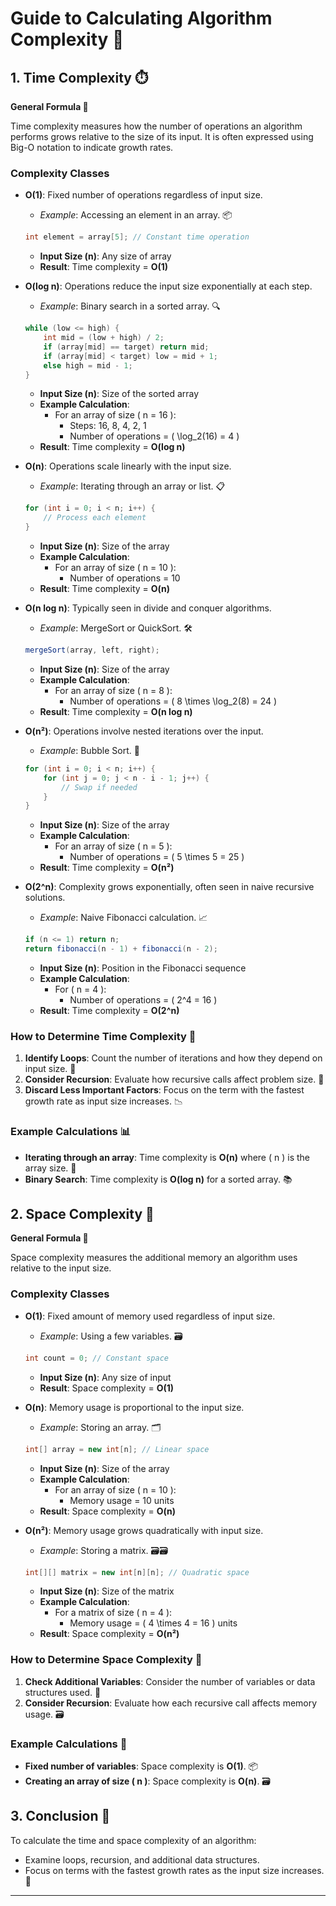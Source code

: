 # Guide to Calculating Algorithm Complexity 🚀

## 1. Time Complexity ⏱️

**General Formula 📏**

Time complexity measures how the number of operations an algorithm performs grows relative to the size of its input. It is often expressed using Big-O notation to indicate growth rates.

### Complexity Classes

- **O(1)**: Fixed number of operations regardless of input size.
  - *Example*: Accessing an element in an array. 📦
  ```java
  int element = array[5]; // Constant time operation
  ```
  - **Input Size (n)**: Any size of array
  - **Result**: Time complexity = **O(1)**

- **O(log n)**: Operations reduce the input size exponentially at each step.
  - *Example*: Binary search in a sorted array. 🔍
  ```java
  while (low <= high) {
      int mid = (low + high) / 2;
      if (array[mid] == target) return mid;
      if (array[mid] < target) low = mid + 1;
      else high = mid - 1;
  }
  ```
  - **Input Size (n)**: Size of the sorted array
  - **Example Calculation**:
    - For an array of size \( n = 16 \):
      - Steps: 16, 8, 4, 2, 1
      - Number of operations = \( \log_2(16) = 4 \)
  - **Result**: Time complexity = **O(log n)**

- **O(n)**: Operations scale linearly with the input size.
  - *Example*: Iterating through an array or list. 📋
  ```java
  for (int i = 0; i < n; i++) {
      // Process each element
  }
  ```
  - **Input Size (n)**: Size of the array
  - **Example Calculation**:
    - For an array of size \( n = 10 \):
      - Number of operations = 10
  - **Result**: Time complexity = **O(n)**

- **O(n log n)**: Typically seen in divide and conquer algorithms.
  - *Example*: MergeSort or QuickSort. 🛠️
  ```java
  mergeSort(array, left, right);
  ```
  - **Input Size (n)**: Size of the array
  - **Example Calculation**:
    - For an array of size \( n = 8 \):
      - Number of operations = \( 8 \times \log_2(8) = 24 \)
  - **Result**: Time complexity = **O(n log n)**

- **O(n²)**: Operations involve nested iterations over the input.
  - *Example*: Bubble Sort. 🔄
  ```java
  for (int i = 0; i < n; i++) {
      for (int j = 0; j < n - i - 1; j++) {
          // Swap if needed
      }
  }
  ```
  - **Input Size (n)**: Size of the array
  - **Example Calculation**:
    - For an array of size \( n = 5 \):
      - Number of operations = \( 5 \times 5 = 25 \)
  - **Result**: Time complexity = **O(n²)**

- **O(2^n)**: Complexity grows exponentially, often seen in naive recursive solutions.
  - *Example*: Naive Fibonacci calculation. 📈
  ```java
  if (n <= 1) return n;
  return fibonacci(n - 1) + fibonacci(n - 2);
  ```
  - **Input Size (n)**: Position in the Fibonacci sequence
  - **Example Calculation**:
    - For \( n = 4 \):
      - Number of operations = \( 2^4 = 16 \)
  - **Result**: Time complexity = **O(2^n)**

### How to Determine Time Complexity 🧮

1. **Identify Loops**: Count the number of iterations and how they depend on input size. 🔁
2. **Consider Recursion**: Evaluate how recursive calls affect problem size. 🔄
3. **Discard Less Important Factors**: Focus on the term with the fastest growth rate as input size increases. 📉

### Example Calculations 📊

- **Iterating through an array**: Time complexity is **O(n)** where \( n \) is the array size. 📜
- **Binary Search**: Time complexity is **O(log n)** for a sorted array. 📚

## 2. Space Complexity 💾

**General Formula 🧩**

Space complexity measures the additional memory an algorithm uses relative to the input size.

### Complexity Classes

- **O(1)**: Fixed amount of memory used regardless of input size.
  - *Example*: Using a few variables. 🗃️
  ```java
  int count = 0; // Constant space
  ```
  - **Input Size (n)**: Any size of input
  - **Result**: Space complexity = **O(1)**

- **O(n)**: Memory usage is proportional to the input size.
  - *Example*: Storing an array. 🗂️
  ```java
  int[] array = new int[n]; // Linear space
  ```
  - **Input Size (n)**: Size of the array
  - **Example Calculation**:
    - For an array of size \( n = 10 \):
      - Memory usage = 10 units
  - **Result**: Space complexity = **O(n)**

- **O(n²)**: Memory usage grows quadratically with input size.
  - *Example*: Storing a matrix. 🗃️🗃️
  ```java
  int[][] matrix = new int[n][n]; // Quadratic space
  ```
  - **Input Size (n)**: Size of the matrix
  - **Example Calculation**:
    - For a matrix of size \( n = 4 \):
      - Memory usage = \( 4 \times 4 = 16 \) units
  - **Result**: Space complexity = **O(n²)**

### How to Determine Space Complexity 📏

1. **Check Additional Variables**: Consider the number of variables or data structures used. 🧮
2. **Consider Recursion**: Evaluate how each recursive call affects memory usage. 🗃️

### Example Calculations 🧾

- **Fixed number of variables**: Space complexity is **O(1)**. 📦
- **Creating an array of size \( n \)**: Space complexity is **O(n)**. 🗃️

## 3. Conclusion 🏁

To calculate the time and space complexity of an algorithm:

- Examine loops, recursion, and additional data structures.
- Focus on terms with the fastest growth rates as the input size increases. 🚀

---
